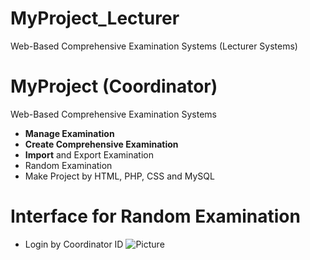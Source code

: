 # MyProject_Lecturer
Web-Based Comprehensive Examination Systems (Lecturer Systems)
# MyProject (Coordinator)
Web-Based Comprehensive Examination Systems 
- **Manage Examination** 
- **Create Comprehensive Examination**
- **Import** and Export Examination
- Random Examination
- Make Project by HTML, PHP, CSS and MySQL 

# Interface for Random Examination
- Login by Coordinator ID
![Picture](https://github.com/tustiras01/MyProject_Coordinator/blob/master/Pic/login.png)

